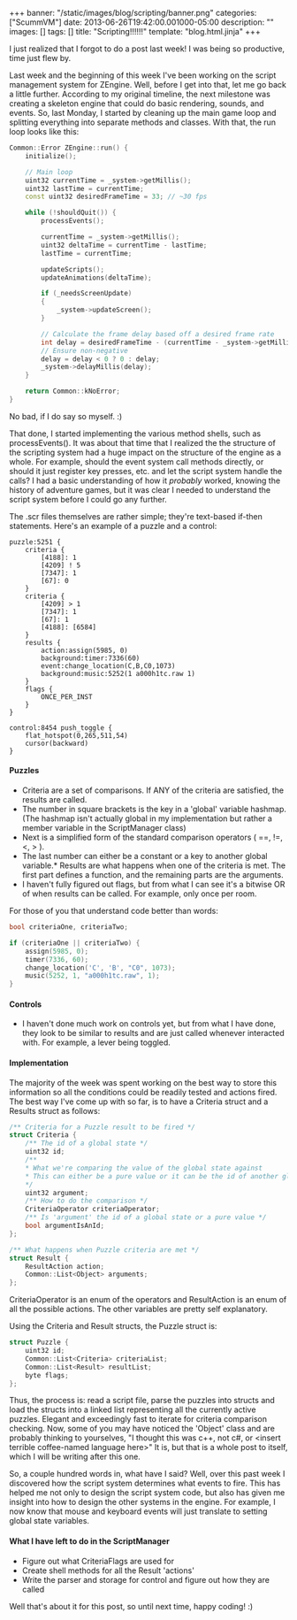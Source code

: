 +++
banner: "/static/images/blog/scripting/banner.png"
categories: ["ScummVM"]
date: 2013-06-26T19:42:00.001000-05:00
description: ""
images: []
tags: []
title: "Scripting!!!!!!"
template: "blog.html.jinja"
+++

I just realized that I forgot to do a post last week! I was being so productive, time just flew by.

Last week and the beginning of this week I've been working on the script management system for ZEngine. Well, before I get into that, let me go back a little further. According to my original timeline, the next milestone was creating a skeleton engine that could do basic rendering, sounds, and events. So, last Monday, I started by cleaning up the main game loop and splitting everything into separate methods and classes. With that, the run loop looks like this:

```cpp
Common::Error ZEngine::run() {
    initialize();

    // Main loop
    uint32 currentTime = _system->getMillis();
    uint32 lastTime = currentTime;
    const uint32 desiredFrameTime = 33; // ~30 fps

    while (!shouldQuit()) {
        processEvents();

        currentTime = _system->getMillis();
        uint32 deltaTime = currentTime - lastTime;
        lastTime = currentTime;

        updateScripts();
        updateAnimations(deltaTime);

        if (_needsScreenUpdate)
        {
            _system->updateScreen();
        }

        // Calculate the frame delay based off a desired frame rate
        int delay = desiredFrameTime - (currentTime - _system->getMillis());
        // Ensure non-negative
        delay = delay < 0 ? 0 : delay;
        _system->delayMillis(delay);
    }

    return Common::kNoError;
}
```

No bad, if I do say so myself. :)

That done, I started implementing the various method shells, such as processEvents(). It was about that time that I realized the the structure of the scripting system had a huge impact on the structure of the engine as a whole. For example, should the event system call methods directly, or should it just register key presses, etc. and let the script system handle the calls? I had a basic understanding of how it _probably_ worked, knowing the history of adventure games, but it was clear I needed to understand the script system before I could go any further.

The .scr files themselves are rather simple; they're text-based if-then statements. Here's an example of a puzzle and a control:

```text
puzzle:5251 {
    criteria {
        [4188]: 1
        [4209] ! 5
        [7347]: 1
        [67]: 0
    }
    criteria {
        [4209] > 1
        [7347]: 1
        [67]: 1
        [4188]: [6584]
    }
    results {
        action:assign(5985, 0)
        background:timer:7336(60)
        event:change_location(C,B,C0,1073)
        background:music:5252(1 a000h1tc.raw 1)
    }
    flags {
        ONCE_PER_INST
    }
}

control:8454 push_toggle {
    flat_hotspot(0,265,511,54)
    cursor(backward)
}
```

#### Puzzles

* Criteria are a set of comparisons. If ANY of the criteria are satisfied, the results are called.
* The number in square brackets is the key in a 'global' variable hashmap. (The hashmap isn't actually global in my implementation but rather a member variable in the ScriptManager class)
* Next is a simplified form of the standard comparison operators ( ==, !=, <, > ).
* The last number can either be a constant or a key to another global variable.*   Results are what happens when one of the criteria is met. The first part defines a function, and the remaining parts are the arguments.
* I haven't fully figured out flags, but from what I can see it's a bitwise OR of when results can be called. For example, only once per room.

For those of you that understand code better than words:

```cpp
bool criteriaOne, criteriaTwo;

if (criteriaOne || criteriaTwo) {
    assign(5985, 0);
    timer(7336, 60);
    change_location('C', 'B', "C0", 1073);
    music(5252, 1, "a000h1tc.raw", 1);
}
```

#### Controls

* I haven't done much work on controls yet, but from what I have done, they look to be similar to results and are just called whenever interacted with. For example, a lever being toggled.

#### Implementation

The majority of the week was spent working on the best way to store this information so all the conditions could be readily tested and actions fired. The best way I've come up with so far, is to have a Criteria struct and a Results struct as follows:

```cpp
/** Criteria for a Puzzle result to be fired */
struct Criteria {
    /** The id of a global state */
    uint32 id;
    /**
    * What we're comparing the value of the global state against
    * This can either be a pure value or it can be the id of another global state
    */
    uint32 argument;
    /** How to do the comparison */
    CriteriaOperator criteriaOperator;
    /** Is 'argument' the id of a global state or a pure value */
    bool argumentIsAnId;
};

/** What happens when Puzzle criteria are met */
struct Result {
    ResultAction action;
    Common::List<Object> arguments;
};
```

CriteriaOperator is an enum of the operators and ResultAction is an enum of all the possible actions. The other variables are pretty self explanatory.

Using the Criteria and Result structs, the Puzzle struct is:

```cpp
struct Puzzle {
    uint32 id;
    Common::List<Criteria> criteriaList;
    Common::List<Result> resultList;
    byte flags;
};
```

Thus, the process is: read a script file, parse the puzzles into structs and load the structs into a linked list representing all the currently active puzzles. Elegant and exceedingly fast to iterate for criteria comparison checking. Now, some of you may have noticed the 'Object' class and are probably thinking to yourselves, "I thought this was c++, not c#, or \<insert terrible coffee-named language here\>" It is, but that is a whole post to itself, which I will be writing after this one.

So, a couple hundred words in, what have I said? Well, over this past week I discovered how the script system determines what events to fire. This has helped me not only to design the script system code, but also has given me insight into how to design the other systems in the engine. For example, I now know that mouse and keyboard events will just translate to setting global state variables.

#### What I have left to do in the ScriptManager

* Figure out what CriteriaFlags are used for
* Create shell methods for all the Result 'actions'
* Write the parser and storage for control and figure out how they are called

Well that's about it for this post, so until next time, happy coding! :)
